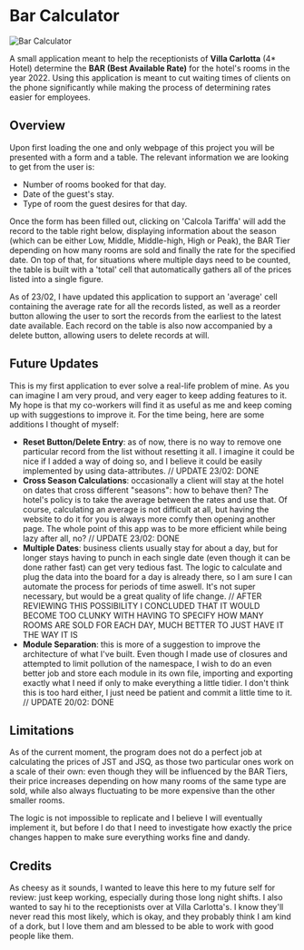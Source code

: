 # Bar Calculator
![Bar Calculator](https://user-images.githubusercontent.com/89540144/154411365-a91b58c7-7829-4d40-a0c8-95059eedf63c.png)

A small application meant to help the receptionists of **Villa Carlotta** (4* Hotel) determine the **BAR (Best Available Rate)** for the hotel's rooms in the year 2022. Using this application is meant to cut waiting times of clients on the phone significantly while making the process of determining rates easier for employees. 

## Overview
Upon first loading the one and only webpage of this project you will be presented with a form and a table. The relevant information we are looking to get from the user is:
+ Number of rooms booked for that day.
+ Date of the guest's stay.
+ Type of room the guest desires for that day.

Once the form has been filled out, clicking on 'Calcola Tariffa' will add the record to the table right below, displaying information about the season (which can be either Low, Middle, Middle-high, High or Peak), the BAR Tier depending on how many rooms are sold and finally the rate for the specified date. On top of that, for situations where multiple days need to be counted, the table is built with a 'total' cell that automatically gathers all of the prices listed into a single figure. 

As of 23/02, I have updated this application to support an 'average' cell containing the average rate for all the records listed, as well as a reorder button allowing the user to sort the records from the earliest to the latest date available. Each record on the table is also now accompanied by a delete button, allowing users to delete records at will.

## Future Updates

This is my first application to ever solve a real-life problem of mine. As you can imagine I am very proud, and very eager to keep adding features to it. My hope is that my co-workers will find it as useful as me and keep coming up with suggestions to improve it. For the time being, here are some additions I thought of myself:

+ **Reset Button/Delete Entry**: as of now, there is no way to remove one particular record from the list without resetting it all. I imagine it could be nice if I added a way of doing so, and I believe it could be easily implemented by using data-attributes. // UPDATE 23/02: DONE
+ **Cross Season Calculations**: occasionally a client will stay at the hotel on dates that cross different "seasons": how to behave then? The hotel's policy is to take the average between the rates and use that. Of course, calculating an average is not difficult at all, but having the website to do it for you is always more comfy then opening another page. The whole point of this app was to be more efficient while being lazy after all, no? // UPDATE 23/02: DONE
+ **Multiple Dates**: business clients usually stay for about a day, but for longer stays having to punch in each single date (even though it can be done rather fast) can get very tedious fast. The logic to calculate and plug the data into the board for a day is already there, so I am sure I can automate the process for periods of time aswell. It's not super necessary, but would be a great quality of life change.  // AFTER REVIEWING THIS POSSIBILITY I CONCLUDED THAT IT WOULD BECOME TOO CLUNKY WITH HAVING TO SPECIFY HOW MANY ROOMS ARE SOLD FOR EACH DAY, MUCH BETTER TO JUST HAVE IT THE WAY IT IS
+ **Module Separation**: this is more of a suggestion to improve the architecture of what I've built. Even though I made use of closures and attempted to limit pollution of the namespace, I wish to do an even better job and store each module in its own file, importing and exporting exactly what I need if only to make everything a little tidier. I don't think this is too hard either, I just need be patient and commit a little time to it. // UPDATE 20/02: DONE

## Limitations

As of the current moment, the program does not do a perfect job at calculating the prices of JST and JSQ, as those two particular ones work on a scale of their own: even though they will be influenced by the BAR Tiers, their price increases depending on how many rooms of the same type are sold, while also always fluctuating to be more expensive than the other smaller rooms. 

The logic is not impossible to replicate and I believe I will eventually implement it, but before I do that I need to investigate how exactly the price changes happen to make sure everything works fine and dandy.

## Credits
As cheesy as it sounds, I wanted to leave this here to my future self for review: just keep working, especially during those long night shifts.
I also wanted to say hi to the receptionists over at Villa Carlotta's. I know they'll never read this most likely, which is okay, and they probably think I am kind of a dork, but I love them and am blessed to be able to work with good people like them.
